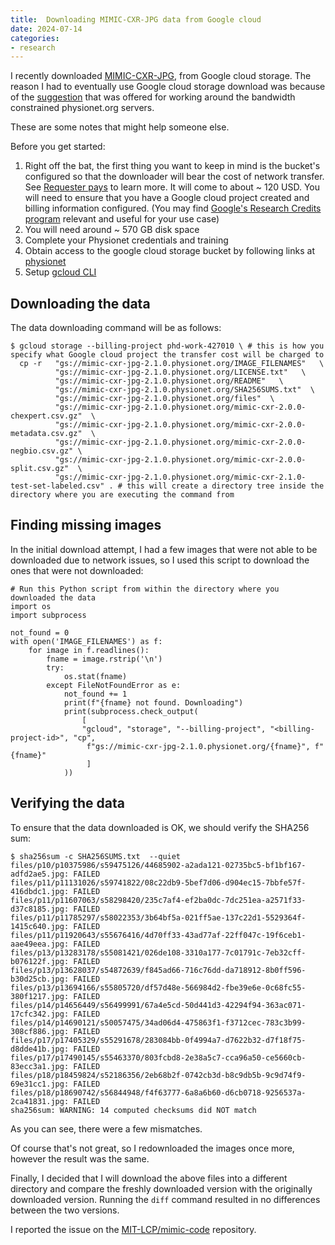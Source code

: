 ```yaml
---
title:  Downloading MIMIC-CXR-JPG data from Google cloud
date: 2024-07-14
categories:
- research
---
```


I recently downloaded [MIMIC-CXR-JPG](https://physionet.org/content/mimic-cxr-jpg/2.1.0/#files), from Google cloud storage.
The reason I had to eventually use Google cloud storage download was because of the [suggestion](https://github.com/MIT-LCP/mimic-code/discussions/1725) that was offered
for working around the bandwidth constrained physionet.org servers.

These are some notes that might help someone else.

Before you get started:

1. Right off the bat, the first thing you want to keep in mind is the bucket's configured so that the downloader will bear the
cost of network transfer. See [Requester pays](https://cloud.google.com/storage/docs/using-requester-pays#using) to learn more.
It will come to about ~ 120 USD. You will need to ensure that you have a Google cloud project created and billing information configured.
(You may find [Google's Research Credits program](https://edu.google.com/intl/ALL_us/programs/credits/research/?modal_active=none) relevant and useful for your use case)
2. You will need around ~ 570 GB disk space
3. Complete your Physionet credentials and training
4. Obtain access to the google cloud storage bucket by following links at [physionet](https://physionet.org/projects/mimic-cxr-jpg/2.1.0/request_access/3)
5. Setup [gcloud CLI](https://cloud.google.com/sdk/gcloud/)


## Downloading the data

The data downloading command will be as follows:

```
$ gcloud storage --billing-project phd-work-427010 \ # this is how you specify what Google cloud project the transfer cost will be charged to
  cp -r   "gs://mimic-cxr-jpg-2.1.0.physionet.org/IMAGE_FILENAMES"   \
          "gs://mimic-cxr-jpg-2.1.0.physionet.org/LICENSE.txt"   \
          "gs://mimic-cxr-jpg-2.1.0.physionet.org/README"   \
          "gs://mimic-cxr-jpg-2.1.0.physionet.org/SHA256SUMS.txt"  \
          "gs://mimic-cxr-jpg-2.1.0.physionet.org/files"  \
          "gs://mimic-cxr-jpg-2.1.0.physionet.org/mimic-cxr-2.0.0-chexpert.csv.gz"  \
          "gs://mimic-cxr-jpg-2.1.0.physionet.org/mimic-cxr-2.0.0-metadata.csv.gz"  \
          "gs://mimic-cxr-jpg-2.1.0.physionet.org/mimic-cxr-2.0.0-negbio.csv.gz" \
          "gs://mimic-cxr-jpg-2.1.0.physionet.org/mimic-cxr-2.0.0-split.csv.gz"  \
          "gs://mimic-cxr-jpg-2.1.0.physionet.org/mimic-cxr-2.1.0-test-set-labeled.csv" . # this will create a directory tree inside the directory where you are executing the command from
``` 


## Finding missing images

In the initial download attempt, I had a few images that were not able to be downloaded due to network issues, so I used this script to download the ones that
were not downloaded:

```
# Run this Python script from within the directory where you downloaded the data
import os
import subprocess

not_found = 0
with open('IMAGE_FILENAMES') as f:
    for image in f.readlines():
        fname = image.rstrip('\n')
        try:
            os.stat(fname)
        except FileNotFoundError as e:
            not_found += 1
            print(f"{fname} not found. Downloading")
            print(subprocess.check_output(
                [
                "gcloud", "storage", "--billing-project", "<billing-project-id>", "cp",
                 f"gs://mimic-cxr-jpg-2.1.0.physionet.org/{fname}", f"{fname}"
                 ]
            ))
```

## Verifying the data

To ensure that the data downloaded is OK, we should verify the SHA256 sum:

```
$ sha256sum -c SHA256SUMS.txt  --quiet
files/p10/p10375986/s59475126/44685902-a2ada121-02735bc5-bf1bf167-adfd2ae5.jpg: FAILED
files/p11/p11131026/s59741822/08c22db9-5bef7d06-d904ec15-7bbfe57f-416dbdc1.jpg: FAILED
files/p11/p11607063/s58298420/235c7af4-ef2ba0dc-7dc251ea-a2571f33-d37c8185.jpg: FAILED
files/p11/p11785297/s58022353/3b64bf5a-021ff5ae-137c22d1-5529364f-1415c640.jpg: FAILED
files/p11/p11920643/s55676416/4d70ff33-43ad77af-22ff047c-19f6ceb1-aae49eea.jpg: FAILED
files/p13/p13283178/s55081421/026de108-3310a177-7c01791c-7eb32cff-b076122f.jpg: FAILED
files/p13/p13628037/s54872639/f845ad66-716c76dd-da718912-8b0ff596-b30d25cb.jpg: FAILED
files/p13/p13694166/s55805720/df57d48e-566984d2-fbe39e6e-0c68fc55-380f1217.jpg: FAILED
files/p14/p14656449/s56499991/67a4e5cd-50d441d3-42294f94-363ac071-17cfc342.jpg: FAILED
files/p14/p14690121/s50057475/34ad06d4-475863f1-f3712cec-783c3b99-308cf886.jpg: FAILED
files/p17/p17405329/s55291678/283084bb-0f4994a7-d7622b32-d7f18f75-d8dde41b.jpg: FAILED
files/p17/p17490145/s55463370/803fcbd8-2e38a5c7-cca96a50-ce5660cb-83ecc3a1.jpg: FAILED
files/p18/p18459824/s52186356/2eb68b2f-0742cb3d-b8c9db5b-9c9d74f9-69e31cc1.jpg: FAILED
files/p18/p18690742/s56844948/f4f63777-6a8a6b60-d6cb0718-9256537a-2ca41831.jpg: FAILED
sha256sum: WARNING: 14 computed checksums did NOT match
```

As you can see, there were a few mismatches. 

Of course that's not great, so I redownloaded the images once more, however the result was the same.

Finally, I decided that I will download the above files into a different directory and compare the
freshly downloaded version with the originally downloaded version. Running the `diff` command resulted
in no differences between the two versions.

I reported the issue on the [MIT-LCP/mimic-code](https://github.com/MIT-LCP/mimic-code/issues/1763) repository.


